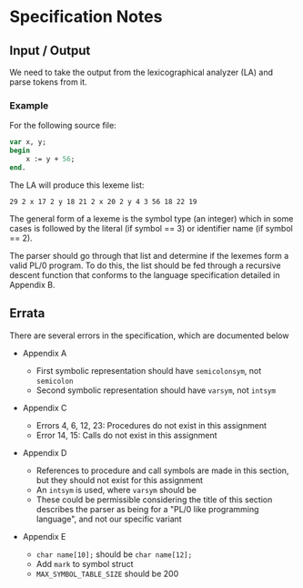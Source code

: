 # Specification Notes

## Input / Output

We need to take the output from the lexicographical analyzer (LA) and parse tokens from it.

### Example

For the following source file:

```pascal
var x, y;
begin
    x := y + 56;
end.
```

The LA will produce this lexeme list:

`29 2 x 17 2 y 18 21 2 x 20 2 y 4 3 56 18 22 19`

The general form of a lexeme is the symbol type (an integer) which in some cases is followed by the literal (if symbol == 3) or identifier name (if symbol == 2).

The parser should go through that list and determine if the lexemes form a valid PL/0 program. To do this, the list should be fed through a recursive descent function that conforms to the language specification detailed in Appendix B.

## Errata

There are several errors in the specification, which are documented below

- Appendix A
  - First symbolic representation should have `semicolonsym`, not `semicolon`
  - Second symbolic representation should have `varsym`, not `intsym`

- Appendix C
  - Errors 4, 6, 12, 23: Procedures do not exist in this assignment
  - Error 14, 15: Calls do not exist in this assignment

- Appendix D
  - References to procedure and call symbols are made in this section, but they should not exist for this assignment
  - An `intsym` is used, where `varsym` should be
  - These could be permissible considering the title of this section describes the parser as being for a "PL/0 like programming language", and not our specific variant

- Appendix E
  - `char name[10];` should be `char name[12];`
  - Add `mark` to symbol struct
  - `MAX_SYMBOL_TABLE_SIZE` should be 200
